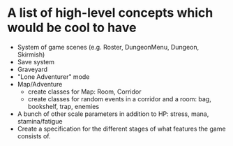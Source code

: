 # A list of high-level concepts which would be cool to have

* System of game scenes (e.g. Roster, DungeonMenu, Dungeon, Skirmish)
* Save system
* Graveyard
* "Lone Adventurer" mode
* Map/Adventure
  * create classes for Map: Room, Corridor
  * create classes for random events in a corridor and a room: bag, bookshelf, trap, enemies
* A bunch of other scale parameters in addition to HP: stress, mana, stamina/fatigue
* Create a specification for the different stages of what features the game consists of.
